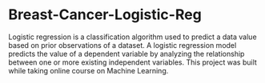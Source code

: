 # Breast-Cancer-Logistic-Reg

Logistic regression is a classification algorithm used to predict a data value based on prior observations of a dataset. 
A logistic regression model predicts the value of a dependent variable by analyzing the relationship between one or more existing independent variables.
This project was built while taking online course on Machine Learning.
